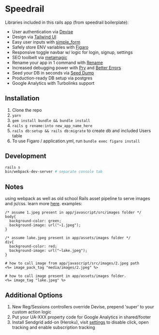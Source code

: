 # Speedrail

Libraries included in this rails app (from speedrail boilerplate):
* User authentication via [Devise](https://github.com/plataformatec/devise)
* Design via [Tailwind UI](https://tailwindui.com/)
* Easy user inputs with [simple_form](https://github.com/plataformatec/simple_form)
* Safely store ENV variables with [Figaro](https://github.com/laserlemon/figaro)
* Responsive toggle navbar w/ logic for login, signup, settings
* SEO toolbelt via [metamagic](https://github.com/lassebunk/metamagic)
* Rename your app in 1 command with [Rename](https://github.com/get/Rename)
* Increased debugging power with [Pry](https://github.com/pry/pry) and [Better Errors](https://github.com/charliesome/better_errors)
* Seed your DB in seconds via [Seed Dump](https://github.com/rroblak/seed_dump)
* Production-ready DB setup via postgres
* Google Analytics with Turbolinks support

## Installation
1. Clone the repo
2. `yarn`
3. `gem install bundle && bundle install`
4. `rails g rename:into new_app_name_here`
5. `rails db:setup && rails db:migrate` to create db and included Users table
6. To use Figaro / application.yml, run `bundle exec figaro install`

## Development
```sh
rails s
bin/webpack-dev-server # separate console tab
```

## Notes
using webpack as well as old school Rails asset pipeline to serve images and js/css. learn more [here](https://dev.to/shivashankarror/rails-6-using-images-with-webpacker-and-asset-pipeline-4gk3). examples:

```
/* assume 1.jpeg present in app/javascript/src/images folder */
body{
  background-color: green;
  background-image: url("~1.jpeg");
}

/* assume lake.jpeg present in app/assets/images folder */
div{
  background-color: red;
  background-image: url("~lake.jpeg");
}

# how to call image from app/javascript/src/images/2.jpeg path
<%= image_pack_tag "media/images/2.jpeg" %>

# how to call image present in app/assets/images folder.
<%= image_tag "lake.jpeg" %>
```

## Additional Options
1. New Reg/Sessions controllers override Devise, prepend 'super' to your custom action logic
2. Put your UA-XXX property code for Google Analytics in shared/footer
3. Install Sendgrid add-on (Heroku), visit [settings](https://app.sendgrid.com/settings/tracking) to disable click, open tracking and enable subscription tracking

